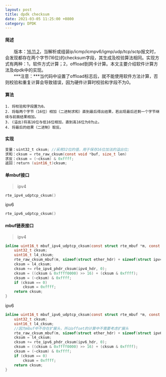 ```yaml
---
layout: post
title: dpdk checksum
date: 2021-03-05 11:25:00 +0800
category: DPDK
---
```


#### 简述
　　版本：[16.11.2](http://fast.dpdk.org/rel/)，当解析或组装ip/icmp/icmpv6/igmp/udp/tcp/sctp报文时，会发现都存在两个字节(16位)的checksum字段，其生成及校验算法相同。实现方式有两种：1，软件方式计算；2，offload到网卡计算。本文主要介绍软件计算方法及dpdk中的实现。<br/>
　　***注意：***当代码中设置了offload标志后，就不能使用软件方法计算，否则校验和重复计算会导致错误，因为硬件计算时校验和字段不为0。

#### 算法
```
1. 将校验和字段置为0。
2. 将每两个字节（16位）相加（二进制求和）直到最后得出结果，若出现最后还剩一个字节继续与前面结果相加。
3. (溢出)将高16位与低16位相加，直到高16位为0为止。
4. 将最后的结果（二进制）取反。
```
#### 实现
```c
变量：uint32_t cksum; //采用32位的值，用于保存16位加法的溢出位;
求和：cksum = rte_raw_cksum(const void *buf, size_t len)
求反：cksum = (~cksum) & 0xffff;
返回：return (uint16_t)cksum;
```
#### 单mbuf接口
>ipv4
```c
rte_ipv4_udptcp_cksum()
```
ipv6
```c
rte_ipv6_udptcp_cksum()
```

#### mbuf链表接口
>ipv4
```c
inline uint16_t mbuf_ipv4_udptcp_cksum(const struct rte_mbuf *m, const struct ipv4_hdr *ipv4_hdr,uint32_t l4_len) {
    uint32_t cksum;
    uint16_t l4_cksum;
    rte_raw_cksum_mbuf(m, sizeof(struct ether_hdr) + sizeof(struct ipv4_hdr), l4_len, &l4_cksum);
    cksum = l4_cksum;
    cksum += rte_ipv4_phdr_cksum(ipv4_hdr, 0);
    cksum = ((cksum & 0xffff0000) >> 16) + (cksum & 0xffff);
    cksum = (~cksum) & 0xffff;
    if (cksum == 0)
        cksum = 0xffff;
    return cksum;
}
```
ipv6
```c
inline uint16_t mbuf_ipv6_udptcp_cksum(const struct rte_mbuf *m, const struct ipv6_hdr *ipv6_hdr,uint32_t l4_len) {
    uint32_t cksum;
    uint16_t l4_cksum;
    //因为mbuf中不存在扩展头，所以offset的计算中不需要考虑扩展头
    rte_raw_cksum_mbuf(m, sizeof(struct ether_hdr) + sizeof(struct ipv6_hdr), l4_len, &l4_cksum);
    cksum = l4_cksum;
    cksum += rte_ipv6_phdr_cksum(ipv6_hdr, 0);
    cksum = ((cksum & 0xffff0000) >> 16) + (cksum & 0xffff);
    cksum = (~cksum) & 0xffff;
    if (cksum == 0)
        cksum = 0xffff;
    return cksum;
}
```